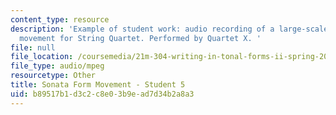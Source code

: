 ```yaml
---
content_type: resource
description: 'Example of student work: audio recording of a large-scale Sonata form
  movement for String Quartet. Performed by Quartet X. '
file: null
file_location: /coursemedia/21m-304-writing-in-tonal-forms-ii-spring-2009/b89517b1d3c2c8e03b9ead7d34b2a8a3_quartet5.mp3
file_type: audio/mpeg
resourcetype: Other
title: Sonata Form Movement - Student 5
uid: b89517b1-d3c2-c8e0-3b9e-ad7d34b2a8a3
---
```


